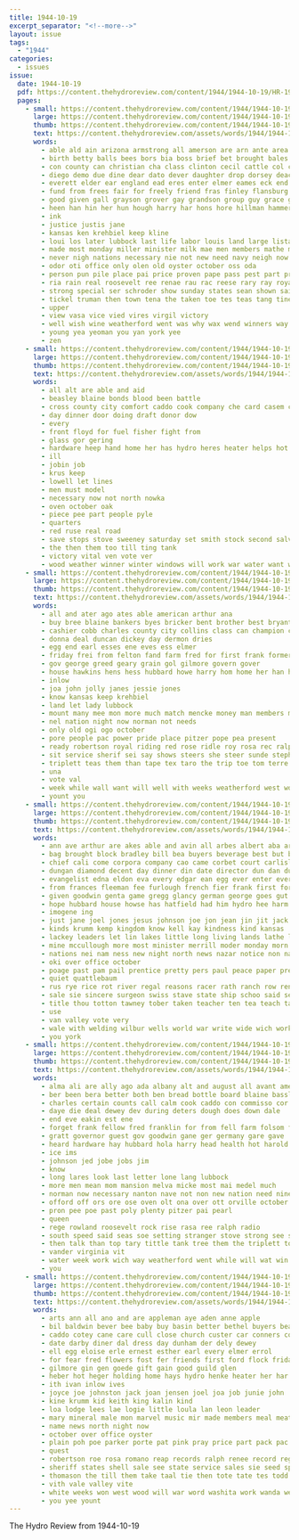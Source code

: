 ```yaml
---
title: 1944-10-19
excerpt_separator: "<!--more-->"
layout: issue
tags:
  - "1944"
categories:
  - issues
issue:
  date: 1944-10-19
  pdf: https://content.thehydroreview.com/content/1944/1944-10-19/HR-1944-10-19.pdf
  pages:
    - small: https://content.thehydroreview.com/content/1944/1944-10-19/small/HR-1944-10-19-01.jpg
      large: https://content.thehydroreview.com/content/1944/1944-10-19/large/HR-1944-10-19-01.jpg
      thumb: https://content.thehydroreview.com/content/1944/1944-10-19/thumbnails/HR-1944-10-19-01.jpg
      text: https://content.thehydroreview.com/assets/words/1944/1944-10-19/HR-1944-10-19-01.txt
      words:
        - able ald ain arizona armstrong all amerson are arn ante area amin american ash ana and america anding adi ath alpha
        - birth betty balls bees bors bia boss brief bet brought bales ber brough boys body but belle bear bar bie ball boy both bah bert bedford bright been brown bis bly bill brother barrows born browder back
        - con county can christian cha class clinton cecil cattle col clair chest city come chaplain cia chown captain cap cage clarence caddo coll church council cea close cotton clyde cand
        - diego demo due dine dear dato dever daughter drop dorsey deacons dir dunnington dies dudley day
        - everett elder ear england ead eres enter elmer eames eck end ellington ever ent est era
        - fund from frees fair for freely friend fras finley flansburg ferries fath field fun franklin faith fellows frank file force france floyd front foot fea farm first full fine fortuna felton fede
        - good given gall grayson grover gay grandson group guy grace guess
        - heen han hin her hun hough harry har hons hore hillman hammer hora hydro husband held heard hen home hinton has had hee horse head hamp hed hubbard
        - ink
        - justice justis jane
        - kansas ken krehbiel keep kline
        - loui los later lubbock last life labor louis land large lista lass leas lies lee long legion live lot lan
        - made most monday miller minister milk mae men members mathe more mon man many matter myrtle miss mee martin may moment mou march matel marsha
        - never nigh nations necessary nie not new need navy neigh now nates name
        - odor oti office only olen old oyster october oss oda
        - person pun pile place pai price proven pape pass pest part pride para peal parnell phi past phe plas post pen paper pel proper pani pounds persons power
        - ria rain real roosevelt ree renae rau rac reese rary ray royal rather rally reynolds ros rote
        - strong special ser schroder show sunday states sean shown sai seem shall sale sun snyder sper shun stall stude steer she song saleh second seen sata saturday sharry sia speak sime station sie seek stuckey service short son south state soon sant still saha sells
        - tickel truman then town tena the taken toe tes teas tang tine than tor tones taylor take threat triplett tan tec tome them thi test thony tech texas
        - upper
        - view vasa vice vied vires virgil victory
        - well wish wine weatherford went was why wax wend winners way wit wings wild with weeks will winter war wai wool wil wort wik while worth worn
        - young yea yeoman you yan york yee
        - zen
    - small: https://content.thehydroreview.com/content/1944/1944-10-19/small/HR-1944-10-19-02.jpg
      large: https://content.thehydroreview.com/content/1944/1944-10-19/large/HR-1944-10-19-02.jpg
      thumb: https://content.thehydroreview.com/content/1944/1944-10-19/thumbnails/HR-1944-10-19-02.jpg
      text: https://content.thehydroreview.com/assets/words/1944/1944-10-19/HR-1944-10-19-02.txt
      words:
        - all alt are able and aid
        - beasley blaine bonds blood been battle
        - cross county city comfort caddo cook company che card casem carnegie
        - day dinner door doing draft donor dow
        - every
        - front floyd for fuel fisher fight from
        - glass gor gering
        - hardware heep hand home her has hydro heres heater helps hot hughes
        - ill
        - jobin job
        - krus keep
        - lowell let lines
        - men must model
        - necessary now not north nowka
        - oven october oak
        - piece pee part people pyle
        - quarters
        - red ruse real road
        - save stops stove sweeney saturday set smith stock second salvage side storm stoves
        - the then them too till ting tank
        - victory vital ven vote ver
        - wood weather winner winter windows will work war water want with wind
    - small: https://content.thehydroreview.com/content/1944/1944-10-19/small/HR-1944-10-19-03.jpg
      large: https://content.thehydroreview.com/content/1944/1944-10-19/large/HR-1944-10-19-03.jpg
      thumb: https://content.thehydroreview.com/content/1944/1944-10-19/thumbnails/HR-1944-10-19-03.jpg
      text: https://content.thehydroreview.com/assets/words/1944/1944-10-19/HR-1944-10-19-03.txt
      words:
        - all and ater ago ates able american arthur ana
        - buy bree blaine bankers byes bricker bent brother best bryant baldwin business banks been bon bird baker bank byrd bast blanche ber bryan big but basler boog boy
        - cashier cobb charles county city collins class can champion credit cat company caddo
        - donna deal duncan dickey day dermon dries
        - egg end earl esses ene eves ess elmer
        - friday frei from felton fand farm fred for first frank former fee
        - gov george greed geary grain gol gilmore govern gover
        - house hawkins hens hess hubbard howe harry hom home her han hydro horse
        - inlow
        - joa john jolly janes jessie jones
        - know kansas keep krehbiel
        - land let lady lubbock
        - mount many mee mon more much match mencke money man members mise mash
        - nel nation night now norman not needs
        - only old ogi ogo october
        - pore people pac power pride place pitzer pope pea present
        - ready robertson royal riding red rose ridle roy rosa rec ralph rina
        - sit service sherif sei say shows steers she steer sunde stephens stamp sheriff saturday south senator set show sister stout simpson sunday stock shower ster seed seek
        - triplett teas them than tape tex taro the trip toe tom terre thurs thomas
        - una
        - vote val
        - week while wall want will well with weeks weatherford west work welcome wild
        - yount you
    - small: https://content.thehydroreview.com/content/1944/1944-10-19/small/HR-1944-10-19-04.jpg
      large: https://content.thehydroreview.com/content/1944/1944-10-19/large/HR-1944-10-19-04.jpg
      thumb: https://content.thehydroreview.com/content/1944/1944-10-19/thumbnails/HR-1944-10-19-04.jpg
      text: https://content.thehydroreview.com/assets/words/1944/1944-10-19/HR-1944-10-19-04.txt
      words:
        - ann ave arthur are akes able and avin all arbes albert aba arent ano ang armstrong agent allie alfalfa ane
        - bag brought block bradley bill bea buyers beverage best but ben body back bank bas bers baptist began brewer balt baltimore bobby bee burks bock been bern bible better baum brick brief beer buy
        - chief cali come corpora company cao came corbet court carlisle county col christian clyde christ caddo clinton chambers coleman chesnutt con coop colony cia carman cuba city camp comfort can church che cedar
        - dungan diamond decent day dinner din date director dun dan dunn done duren daughter ditmore deli degree down
        - evangelist edna eldon eva every edgar ean egg ever enter everett early earl elmer eye
        - from frances fleeman fee furlough french fier frank first forget friday flood franke for folks franklin fete flowers fred fish fand few feely feeman fam fon
        - given goodwin genta game gregg glancy german george goes gut guest gia glass good
        - hope hubbard house howse has hatfield had him hydro hee harm her harry hes hart huss hunt hin horace helps holler hay hens henkes hie hem hata home hargrave horton
        - imogene ing
        - just jane joel jones jesus johnson joe jon jean jin jit jack
        - kinds krumm kemp kingdom know kell kay kindness kind kansas
        - lackey leaders let lin lakes little long living lands lathe louise league leo lot line lang liggett leora larger lent lee last lake
        - mine mccullough more most minister merrill moder monday morn mountain mans must martin mee maxey mcfadyen model mash muse miss marion much made many miles means morning marsh mar marie mond man melba
        - nations nei nam ness new night north news nazar notice non nation now november
        - oki over office october
        - poage past pam pail prentice pretty pers paul peace paper present promise pee peat patricia part peoples pleasant plants plain pec plate payne pastor pet prayer phe pees pata
        - quiet quattlebaum
        - rus rye rice rot river regal reasons racer rath ranch row reno roosevelt randolph rufus real ray rave reaver raya red roy
        - sale sie sincere surgeon swiss stave state ship schoo said sell shown schools sylvester see spain school sharon sugar sire sopher store such sons shaw sina sit saturday service son supply small seek shon south servi sun sara study speaker sal set simple she shall suite sports shanks scott sunday seat
        - title thou totton tawney tober taken teacher ten tea teach take treat tiff town texas than tay tse tommy thomas the truman
        - use
        - van valley vote very
        - wale with welding wilbur wells world war write wide wich work welcome winfield while wayne way weeks was wald weatherford wit wil word well wieland will want week winter west
        - you york
    - small: https://content.thehydroreview.com/content/1944/1944-10-19/small/HR-1944-10-19-05.jpg
      large: https://content.thehydroreview.com/content/1944/1944-10-19/large/HR-1944-10-19-05.jpg
      thumb: https://content.thehydroreview.com/content/1944/1944-10-19/thumbnails/HR-1944-10-19-05.jpg
      text: https://content.thehydroreview.com/assets/words/1944/1944-10-19/HR-1944-10-19-05.txt
      words:
        - alma ali are ally ago ada albany alt and august all avant america
        - ber been bera better both ben bread bottle board blaine bassler bring but
        - charles certain counts call calm cook caddo con commisso cor congress county charleston corn come city cost church
        - daye die deal dewey dev during deters dough does down dale
        - end eve eakin est ene
        - forget frank fellow fred franklin for from fell farm folsom fond free
        - gratt governor guest gov goodwin gane ger germany gare gave
        - heard hardware hay hubbard hola harry head health hot harold harbor herford hansen hammer hunger has home hell helmuth how hydro
        - ice ims
        - johnson jed jobe jobs jim
        - know
        - long lares look last letter lone lang lubbock
        - more men mean mom mansion melva micke most mai medel much
        - norman now necessary nanton nave not non new nation need nine
        - offord off ors ore ose oven olt ona over ott orville october
        - pron pee poe past poly plenty pitzer pai pearl
        - queen
        - rege rowland roosevelt rock rise rasa ree ralph radio
        - south speed said seas soe setting stranger stove strong see state swartzendruber sen sian service sawatzky sister still springs sid stand start sunday
        - then talk than top tary tittle tank tree them the triplett tome tim tell thur tee too tho tool tor trip tape thurs
        - vander virginia vit
        - water week work wich way weatherford went while will wat win wood west wide wan war weeks was with
        - you
    - small: https://content.thehydroreview.com/content/1944/1944-10-19/small/HR-1944-10-19-06.jpg
      large: https://content.thehydroreview.com/content/1944/1944-10-19/large/HR-1944-10-19-06.jpg
      thumb: https://content.thehydroreview.com/content/1944/1944-10-19/thumbnails/HR-1944-10-19-06.jpg
      text: https://content.thehydroreview.com/assets/words/1944/1944-10-19/HR-1944-10-19-06.txt
      words:
        - arts ann all ano and are appleman aye aden anne apple
        - bil baldwin bever bee baby buy basin better bethel buyers beat bader bills but banks bull billy bird bryant butter bon bring bill bryan buffalo bradley benet bag
        - caddo cotey cane care cull close church custer car conners content cach camp ciara cotton cross
        - date darby diner dal dress day dunham der dely dewey
        - ell egg eloise erle ernest esther earl every elmer errol
        - for fear fred flowers fost fer friends first ford flock friday favor from
        - gilmore gin gen goede gift gain good guild glen
        - heber hot heger holding home hays hydro henke heater her har homan hee hens high
        - ith ivan inlow ives
        - joyce joe johnston jack joan jensen joel joa job junie john
        - kine krumm kid keith king kalin kind
        - loa lodge lees lae logie little loula lan leon leader
        - mary mineral male mon marvel music mir made members meal meats min mash mecca magenta moore many
        - name news north night now
        - october over office oyster
        - plain poh poe parker porte pat pink pray price part pack pac present per place pene plants
        - quest
        - robertson roe rosa romano reap records ralph renee record regular ray ridle rooney ree roosevelt
        - sheriff states shell sale see state service sales sie seed sper side sell street stave sah she serle sally stout sith seven song saturday said stephens stanley shall sion san sunday sang soo shipp selling seno
        - thomason the till them take taal tie then tote tate tes todd terri tiger
        - vith vale valley vite
        - white weeks won west wood will war word washita work wanda weatherford wale with wat well was wide wilbur warm
        - you yee yount
---
```


The Hydro Review from 1944-10-19

<!--more-->

